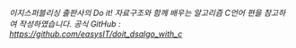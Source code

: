 ###### 이지스퍼블리싱 출판사의 Do it! 자료구조와 함께 배우는 알고리즘 C언어 편을 참고하여 작성하였습니다.  공식 GitHub : https://github.com/easysIT/doit_dsalgo_with_c
